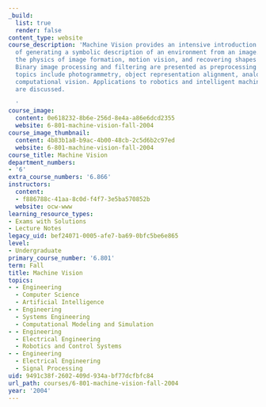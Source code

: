 ```yaml
---
_build:
  list: true
  render: false
content_type: website
course_description: 'Machine Vision provides an intensive introduction to the process
  of generating a symbolic description of an environment from an image. Lectures describe
  the physics of image formation, motion vision, and recovering shapes from shading.
  Binary image processing and filtering are presented as preprocessing steps. Further
  topics include photogrammetry, object representation alignment, analog VLSI and
  computational vision. Applications to robotics and intelligent machine interaction
  are discussed.

  '
course_image:
  content: 0e618232-8b6e-256d-8e4a-a86e6dcd2355
  website: 6-801-machine-vision-fall-2004
course_image_thumbnail:
  content: 4b83b1a8-b9ac-4b00-48cb-2c5d6b2c97ed
  website: 6-801-machine-vision-fall-2004
course_title: Machine Vision
department_numbers:
- '6'
extra_course_numbers: '6.866'
instructors:
  content:
  - f886788c-41aa-8c0d-f4f7-3e5ba570852b
  website: ocw-www
learning_resource_types:
- Exams with Solutions
- Lecture Notes
legacy_uid: bef24071-0005-afe7-ba69-0bfc5be6e865
level:
- Undergraduate
primary_course_number: '6.801'
term: Fall
title: Machine Vision
topics:
- - Engineering
  - Computer Science
  - Artificial Intelligence
- - Engineering
  - Systems Engineering
  - Computational Modeling and Simulation
- - Engineering
  - Electrical Engineering
  - Robotics and Control Systems
- - Engineering
  - Electrical Engineering
  - Signal Processing
uid: 9491c38f-2602-409d-934a-bf77dcfbfc84
url_path: courses/6-801-machine-vision-fall-2004
year: '2004'
---
```

